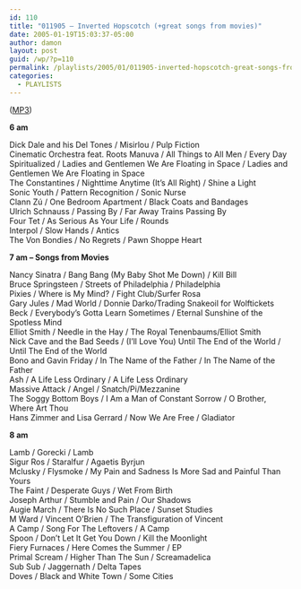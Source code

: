 ```yaml
---
id: 110
title: "011905 – Inverted Hopscotch (+great songs from movies)"
date: 2005-01-19T15:03:37-05:00
author: damon
layout: post
guid: /wp/?p=110
permalink: /playlists/2005/01/011905-inverted-hopscotch-great-songs-from-movies/
categories:
  - PLAYLISTS
---
```


(<a href="/radio/slipstream011905.mp3">MP3</a>)

**6 am**

Dick Dale and his Del Tones / Misirlou / Pulp Fiction  
Cinematic Orchestra feat. Roots Manuva / All Things to All Men / Every Day  
Spiritualized / Ladies and Gentlemen We Are Floating in Space / Ladies and Gentlemen We Are Floating in Space  
The Constantines / Nighttime Anytime (It’s All Right) / Shine a Light  
Sonic Youth / Pattern Recognition / Sonic Nurse  
Clann Z&uacute; / One Bedroom Apartment / Black Coats and Bandages  
Ulrich Schnauss / Passing By / Far Away Trains Passing By  
Four Tet / As Serious As Your Life / Rounds  
Interpol / Slow Hands / Antics  
The Von Bondies / No Regrets / Pawn Shoppe Heart

**7 am – Songs from Movies**

Nancy Sinatra / Bang Bang (My Baby Shot Me Down) / Kill Bill  
Bruce Springsteen / Streets of Philadelphia / Philadelphia  
Pixies / Where is My Mind? / Fight Club/Surfer Rosa  
Gary Jules / Mad World / Donnie Darko/Trading Snakeoil for Wolftickets  
Beck / Everybody’s Gotta Learn Sometimes / Eternal Sunshine of the Spotless Mind  
Elliot Smith / Needle in the Hay / The Royal Tenenbaums/Elliot Smith  
Nick Cave and the Bad Seeds / (I’ll Love You) Until The End of the World / Until The End of the World  
Bono and Gavin Friday / In The Name of the Father / In The Name of the Father  
Ash / A Life Less Ordinary / A Life Less Ordinary  
Massive Attack / Angel / Snatch/Pi/Mezzanine  
The Soggy Bottom Boys / I Am a Man of Constant Sorrow / O Brother, Where Art Thou  
Hans Zimmer and Lisa Gerrard / Now We Are Free / Gladiator

**8 am**

Lamb / Gorecki / Lamb  
Sigur Ros / Staralfur / Agaetis Byrjun  
Mclusky / Flysmoke / My Pain and Sadness Is More Sad and Painful Than Yours  
The Faint / Desperate Guys / Wet From Birth  
Joseph Arthur / Stumble and Pain / Our Shadows  
Augie March / There Is No Such Place / Sunset Studies  
M Ward / Vincent O’Brien / The Transfiguration of Vincent  
A Camp / Song For The Leftovers / A Camp  
Spoon / Don’t Let It Get You Down / Kill the Moonlight  
Fiery Furnaces / Here Comes the Summer / EP  
Primal Scream / Higher Than The Sun / Screamadelica  
Sub Sub / Jaggernath / Delta Tapes  
Doves / Black and White Town / Some Cities
